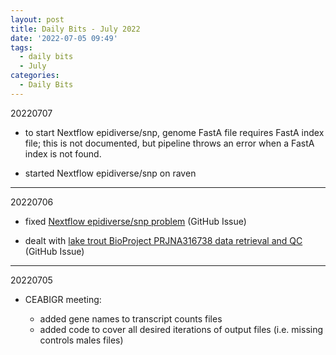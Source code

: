 ```yaml
---
layout: post
title: Daily Bits - July 2022
date: '2022-07-05 09:49'
tags: 
  - daily bits
  - July
categories: 
  - Daily Bits
---
```


20220707

- to start Nextflow epidiverse/snp, genome FastA file requires FastA index file; this is not documented, but pipeline throws an error when a FastA index is not found.

- started Nextflow epidiverse/snp on raven

---

20220706

- fixed [Nextflow epidiverse/snp problem](https://github.com/RobertsLab/resources/issues/1488) (GitHub Issue)

- dealt with [lake trout BioProject PRJNA316738 data retrieval and QC](https://github.com/RobertsLab/resources/issues/1482) (GitHub Issue)

---

20220705

- CEABIGR meeting:

  - added gene names to transcript counts files 
  - added code to cover all desired iterations of output files (i.e. missing controls males files)

